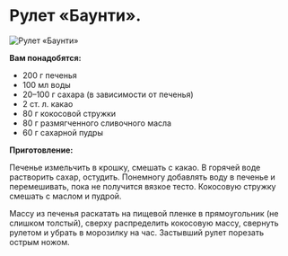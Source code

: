 # Рулет «Баунти».
![Рулет «Баунти»](/images/Kulinar/Desert/rulet_baunty.jpg 'Рулет «Баунти»')

**Вам понадобятся:**

- 200 г печенья
- 100 мл воды
- 20–100 г сахара (в зависимости от печенья)
- 2 ст. л. какао
- 80 г кокосовой стружки
- 80 г размягченного сливочного масла
- 60 г сахарной пудры

**Приготовление:**

Печенье измельчить в крошку, смешать с какао. В горячей воде растворить сахар, остудить. Понемногу добавлять воду в печенье и перемешивать, пока не получится вязкое тесто. Кокосовую стружку смешать с маслом и пудрой.

Массу из печенья раскатать на пищевой пленке в прямоугольник (не слишком толстый), сверху распределить кокосовую массу, свернуть рулетом и убрать в морозилку на час. Застывший рулет порезать острым ножом.
